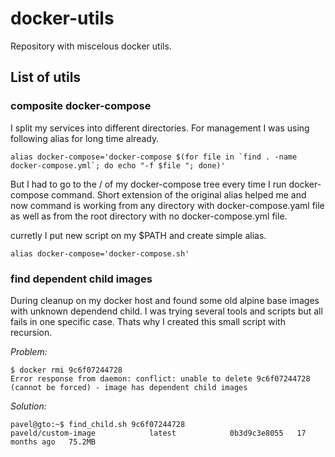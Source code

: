 # docker-utils

Repository with miscelous docker utils.

## List of utils

### composite docker-compose

I split my services into different directories. For management I was using following alias for long time already.

```
alias docker-compose='docker-compose $(for file in `find . -name docker-compose.yml`; do echo "-f $file "; done)'
```

But I had to go to the / of my docker-compose tree every time I run docker-compose command. Short extension of the original alias helped me and now command is working from any directory with docker-compose.yaml file as well as from the root directory with no docker-compose.yml file.

curretly I put new script on my $PATH and create simple alias.

```
alias docker-compose='docker-compose.sh'
```


### find dependent child images

During cleanup on my docker host and found some old alpine base images with unknown dependend child. I was trying several tools and scripts but all fails in one specific case. Thats why I created this small script with recursion.

*Problem:*
```
$ docker rmi 9c6f07244728
Error response from daemon: conflict: unable to delete 9c6f07244728 (cannot be forced) - image has dependent child images
```
*Solution:*
```
pavel@gto:~$ find_child.sh 9c6f07244728
paveld/custom-image            latest            0b3d9c3e8055   17 months ago   75.2MB
```

